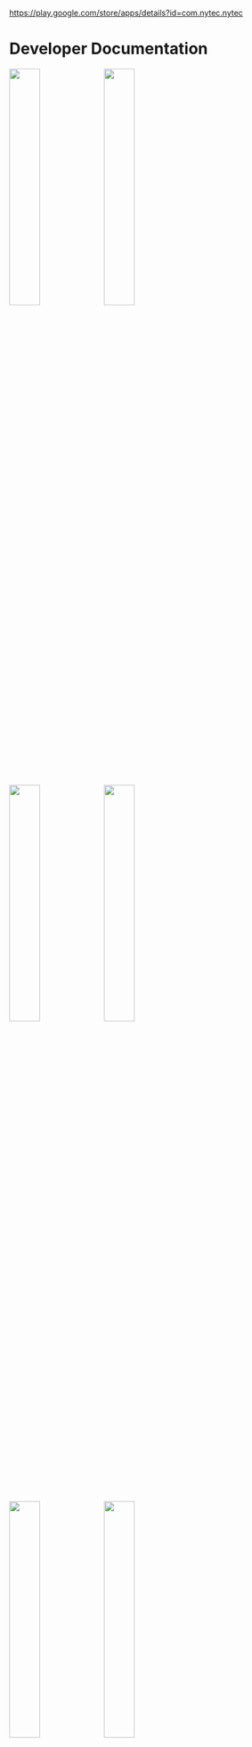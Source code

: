 https://play.google.com/store/apps/details?id=com.nytec.nytec

# Developer Documentation

<div>
    <img src="assets/home-screen.png" width=33%>
    <img src="assets/account-screen.png" width=33%>
    <img src="assets/admin-screen.png" width=33%>
    <img src="assets/home-screen-en.png" width=33%>
    <img src="assets/account-screen-en.png" width=33%>
    <img src="assets/admin-screen-en.png" width=33%>
</div>

## Pushing a New Update
1. Run `expo publish` to push changes directly into the app store.
2. You may need to upload a new build to the App or Play store if `expo publish` does not suffice (e.g. the changes are large).

## Overview

The app uses React Native (Expo) as a code framework, with <a href="https://reactnavigation.org">React Navigation</a> for app navigation and <a href="https://redux.js.org">Redux</a> for state management. Firebase is used as the backend and database.

## Main Screen

The Main Screen relies on two main components: `ButtonList` and `Button`. The `ButtonList` is a simply a list of buttons—either the main screen or a nested screen that is reached by clicking on one of the buttons. `Button` is an icon in its parent `ButtonList` that either leads to a nested `ButtonList` or a web link (e.g. there are 9 `Button`s in the main `ButtonList`).

### Data models

In `./data/data.js`, you can find all the data used to render the `ButtonList`s and `Button`s. The data relies on two main models in `./models/models.js`: a category model and a url model.

The category model represents holds the underlying data for a `ButtonList`. The model contains a `this.children` property, which represents the icons of `Button`s in that list.

The url model represents an icon that, when clicked, navigates to the URL specified by `this.url`.

`ButtonList` renders a `FlatList` of `Button`s, forming a grid with three columns. Each `Button` is represented by a `category` or `url` object that will yield a different result when clicked.

## Authentication

The authentication screen allows for three main functionalities: logging in, signing up, and resetting your password. The app largely relies on <a href="https://firebase.google.com/docs/reference/rest/auth">Firebase's REST authentication API</a>.

### Login

An API call is made to `https://identitytoolkit.googleapis.com/v1/accounts:signInWithPassword?key=${API_KEY}`, which returns an id token, the expiration time of the token, and the user id. The user id uniquely identifies the user and the id token authenticates any API requests.
These values are dispatched to Redux to be access by the application. They are also stored in `AsyncStorage` and retrieved to auto-login the user.
It is worth mentioning that when the id token expires, API calls will not work. As such, the login credentials are not only removed from `AsyncStorage` and Redux upon expiry, but the user is also auto-logged out.

We also obtain the user's `role`, which can be `"user"` (default) or `"admin"` (which must be set from the Firebase console). `admin` access allows push notifications to be sent to users.

Expo uses push notification tokens to identify devices and send notifications to users. Upon login, the user's existing push notification tokens are obtained from Firebase, and the current device's push notification is added to that list if not already present. This way, when an admin wants to send a notification, they can query all distinct tokens and make an API call to each token.

Lastly, we check that the user has verified their email, and if not, replace the main app page with a "verify your email" screen.

### Sign up

An API call is made to `https://identitytoolkit.googleapis.com/v1/accounts:signUp?key=${API_KEY}`.

Everything else is almost identical to logging in.

### Forgot your password

This feature is handled by the `./components/PasswordChange` component.

The user enters the email associated with their account and sends an API request to `https://identitytoolkit.googleapis.com/v1/accounts:sendOobCode?key=${API_KEY}`, which sends the email.
The email will contain a web link that the user can use to reset their password.

## Account Screen

The account screen displays the email of the currently logged in user and allows the user to log out. Logging out will clear the Redux state and any user data stored in `AsyncStorage`.

Additionally, the user can change their password, which is the same process as "Forgot your password".

## Admin Screen

Only users with `role = "admin"` have access to this page. It allows the admin to send notifications to _all_ users who have registered with an email in the app.

The tokens are queried from `https://nytec-app-default-rtdb.firebaseio.com//tokens.json?auth=${IDTOKEN_OF_ADMIN}` and placed into a unique set.
A POST API call is then made to Expo's push notification service at `https://exp.host/--/api/v2/push/send` for each token.

## Firebase

The database consists of two tables: `tokens` and `users`.

### Tokens

Sample structure:

```
tokens
    [Userid1]
        tokens
            [token1]
            [token2]
            ...
    Userid2
    ...

```

The `tokens` table stores a user's push notification tokens, which are sent to Expo's push notification API service when an admin creates a notification.
The nested `tokens` variable is an array. There may be multiple tokens if a user has multiple devices.

### Users 

Sample structure:

```
users
    [Userid1]
        role: "user"
    [Userid2]
        role: "admin"
    ...
```

The `users` table stores the role of each user. It is worth mentioning that the API was designed so that a user cannot set their `role` to anything but `user`. `admin` must be set from the Firebase console.

## Contact Forms (Work-in-Progress)

The users are able to select the department that they wish to contact:

info@nytec.net, 
information@nytec-cost.org, 
academicoffice@nytec-cost.org, 
registrationdept@nytec-cost.org, 
alumni@nytec-cost.org, 
chaplains@nytec.-cost.org, 
administrationoffice@nytec-cost.org

Users are then required to input their name, email, and the message body.

## Translations

If the Buttons are pressed, it will change all text within the app to either English or Chinese (Defaulted to Chinese).

 <img src="assets/TranslationButton.png" width=33%>

The users are able to change the language between English and Chinese using buttons. The buttons are placed on each of the main pages and subpages.

## Reset Password


 <img src="assets/ResetPassword.PNG" width=33%>

Login screen has a "Forgot your password? Click here!" button. When pressed a popup/screen prompt would appear, asking for the Email that is associated with your account.

 <img src="assets/ResetPasswordPrompt.PNG" width=33%>